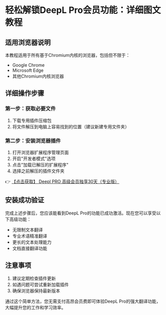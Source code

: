 # 轻松解锁DeepL Pro会员功能：详细图文教程

## 适用浏览器说明
本教程适用于所有基于Chromium内核的浏览器，包括但不限于：
- Google Chrome
- Microsoft Edge
- 其他Chromium内核浏览器

## 详细操作步骤

### 第一步：获取必要文件
1. 下载专用插件压缩包
2. 将文件解压到电脑上容易找到的位置（建议新建专用文件夹）

### 第二步：安装浏览器插件
1. 打开浏览器扩展程序管理页面
2. 开启"开发者模式"选项
3. 点击"加载已解压的扩展程序"
4. 选择之前解压的插件文件夹

👉 [【点击获取】 Deepl PRO 高级会员独享30天（专业版） ](https://bit.ly/DEepl)

## 安装成功验证
完成上述步骤后，您应该能看到DeepL Pro的功能已成功激活。现在您可以享受以下高级功能：
- 无限制文本翻译
- 专业术语精准翻译
- 更长的文本处理能力
- 文档直接翻译功能

## 注意事项
1. 建议定期检查插件更新
2. 如遇问题可尝试重新加载插件
3. 确保浏览器保持最新版本

通过这个简单方法，您无需支付高昂会员费即可体验DeepL Pro的强大翻译功能，大幅提升您的工作和学习效率。